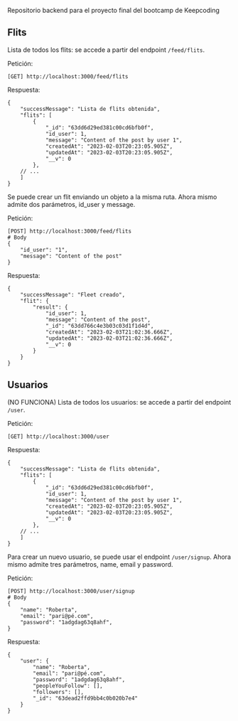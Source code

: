 Repositorio backend para el proyecto final del bootcamp de Keepcoding

## Flits

Lista de todos los flits: se accede a partir del endpoint `/feed/flits`.

Petición:

```
[GET] http://localhost:3000/feed/flits
```

Respuesta:

```
{
    "successMessage": "Lista de flits obtenida",
    "flits": [
        {
            "_id": "63dd6d29ed381c00cd6bfb0f",
            "id_user": 1,
            "message": "Content of the post by user 1",
            "createdAt": "2023-02-03T20:23:05.905Z",
            "updatedAt": "2023-02-03T20:23:05.905Z",
            "__v": 0
        },
    // ...
    ]
}
```

Se puede crear un flit enviando un objeto a la misma ruta. Ahora mismo admite dos parámetros, id_user y message.

Petición:

```
[POST] http://localhost:3000/feed/flits
# Body
{
    "id_user": "1",
    "message": "Content of the post"
}
```

Respuesta:

```
{
    "successMessage": "Fleet creado",
    "flit": {
        "result": {
            "id_user": 1,
            "message": "Content of the post",
            "_id": "63dd766c4e3b03c03d1f1d4d",
            "createdAt": "2023-02-03T21:02:36.666Z",
            "updatedAt": "2023-02-03T21:02:36.666Z",
            "__v": 0
        }
    }
}
```

## Usuarios

(NO FUNCIONA) Lista de todos los usuarios: se accede a partir del endpoint `/user`.

Petición:

```
[GET] http://localhost:3000/user
```

Respuesta:

```
{
    "successMessage": "Lista de flits obtenida",
    "flits": [
        {
            "_id": "63dd6d29ed381c00cd6bfb0f",
            "id_user": 1,
            "message": "Content of the post by user 1",
            "createdAt": "2023-02-03T20:23:05.905Z",
            "updatedAt": "2023-02-03T20:23:05.905Z",
            "__v": 0
        },
    // ...
    ]
}
```

Para crear un nuevo usuario, se puede usar el endpoint `/user/signup`. Ahora mismo admite tres parámetros, name, email y password.

Petición:

```
[POST] http://localhost:3000/user/signup
# Body
{
    "name": "Roberta",
    "email": "pari@pé.com",
    "password": "1adgdag63q8ahf",
}
```

Respuesta:

```
{
    "user": {
        "name": "Roberta",
        "email": "pari@pé.com",
        "password": "1adgdag63q8ahf",
        "peopleYouFollow": [],
        "followers": [],
        "_id": "63dead2ffd9bb4c0b020b7e4"
    }
}
```
